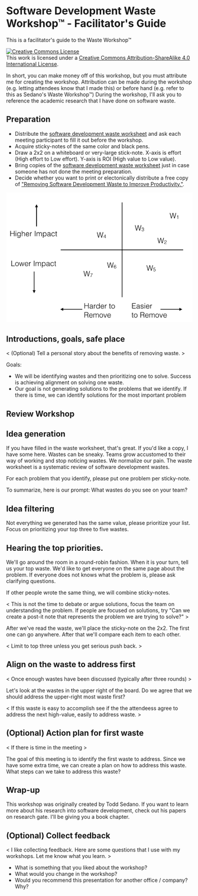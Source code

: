 # Software Development Waste Workshop™ - Facilitator's Guide
This is a facilitator's guide to the Waste Workshop™

<a rel="license" href="http://creativecommons.org/licenses/by-sa/4.0/"><img alt="Creative Commons License" style="border-width:0" src="https://i.creativecommons.org/l/by-sa/4.0/88x31.png" /></a><br />This work is licensed under a <a rel="license" href="http://creativecommons.org/licenses/by-sa/4.0/">Creative Commons Attribution-ShareAlike 4.0 International License</a>.

In short, you can make money off of this workshop, but you must attribute me for creating the workshop. Attribution can be made during the workshop (e.g. letting attendees know that I made this) or before hand (e.g. refer to this as Sedano's Waste Workshop™) During the workshop, I'll ask you to reference the academic research that I have done on software waste.

## Preparation

- Distribute the [software development waste worksheet](waste-worksheet.md) and ask each meeting participant to fill it out before the workshop.
- Acquire sticky-notes of the same color and black pens.
- Draw a 2x2 on a whiteboard or very-large stick-note. X-axis is effort (High effort to Low effort). Y-axis is ROI (High value to Low value).
- Bring copies of the [software development waste worksheet](waste-worksheet.md) just in case someone has not done the meeting preparation.
- Decide whether you want to print or electonically distribute a free copy of <a target="_blank" href="https://www.researchgate.net/publication/332916053_Removing_Software_Development_Waste_to_Improve_Productivity">"Removing Software Development Waste to Improve Productivity."</a>.

![Sample 2x2 grid](2x2-grid.png)

## Introductions, goals, safe place

<Introduce yourself> 
  
< (Optional) Tell a personal story about the benefits of removing waste. > 

Goals: 
* We will be identifying wastes and then prioritizing one to solve. Success is achieving alignment on solving one waste.  
* Our goal is not generating solutions to the problems that we identify. If there is time, we can identify solutions for the most important problem 

## Review Workshop


## Idea generation

If you have filled in the waste worksheet, that's great. If you'd like a copy, I have some here. Wastes can be sneaky. Teams grow accustomed to their way of working and stop noticing wastes. We normalize our pain. The waste worksheet is a systematic review of software development wastes.

For each problem that you identify, please put one problem per sticky-note.

To summarize, here is our prompt: What wastes do you see on your team?

## Idea filtering

Not everything we generated has the same value, please prioritize your list. Focus on prioritizing your top three to five wastes. 

## Hearing the top priorities.

We'll go around the room in a round-robin fashion. When it is your turn, tell us your top waste. We'd like to get everyone on the same page about the problem. If everyone does not knows what the problem is, please ask clarifying questions. 

If other people wrote the same thing, we will combine sticky-notes. 

< This is not the time to debate or argue solutions, focus the team on understanding the problem. If people are focused on solutions, try "Can we create a post-it note that represents the problem we are trying to solve?" >

After we've read the waste, we'll place the sticky-note on the 2x2. The first one can go anywhere. After that we'll compare each item to each other.

< Limit to top three unless you get serious push back. >

##  Align on the waste to address first

< Once enough wastes have been discussed (typically after three rounds) >

Let's look at the wastes in the upper right of the board. Do we agree that we should address the upper-right most waste first? 

< If this waste is easy to accomplish see if the the attendeess agree to address the next high-value, easily to address waste. >

## (Optional) Action plan for first waste

< If there is time in the meeting >

The goal of this meeting is to identify the first waste to address. Since we have some extra time, we can create a plan on how to address this waste. What steps can we take to address this waste?

## Wrap-up

This workshop was originally created by Todd Sedano. If you want to learn more about his research into software development, check out his papers on research gate. I'll be giving you a book chapter. 

## (Optional) Collect feedback

< I like collecting feedback. Here are some questions that I use with my workshops. Let me know what you learn. >

* What is something that you liked about the workshop?
* What would you change in the workshop?
* Would you recommend this presentation for another office / company? Why?



